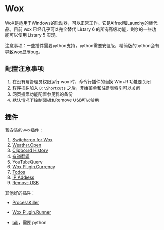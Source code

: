 # Wox

WoX是适用于Windows的启动器，可以正常工作。它是Alfred和Launchy的替代品。目前 wox 已经几乎可以完全替代 Listary 6 的所有高级功能，剩余的一些功能可以使用 Listary 5 实现。

注意事项：一些插件需要python支持，python需要安装版，精简版的python会有导致wox显示bug。



## 配置注意事项

1. 在没有用管理员权限运行 wox 时，命令行插件的替换 Win+R 功能要关闭
2. 程序插件加入 `D:\Shortcuts` 之后，开始菜单和注册表索引可以关闭
3. 网页搜索功能配置参见我的备份
4. 默认情况下控制面板和Remove USB可以禁用





## 插件

我安装的wox插件：

1. [Switcheroo for Wox](http://www.wox.one/#plugin/52/)
3. [Weather.Open](http://www.wox.one/#plugin/118/)
4. [Clipboard History](http://www.wox.one/#plugin/4/)
6. [有道翻译](http://www.wox.one/#plugin/78/)
7. [YouTubeQuery](http://www.wox.one/plugin/245)
9. [Wox.Plugin.Currency](http://www.wox.one/#plugin/68/)
10. [Todos](http://www.wox.one/#plugin/77/)
9. [IP Address](http://www.wox.one/#plugin/43/)
10. [Remove USB](http://www.wox.one/#plugin/34/)



其他好的插件：

- [ProcessKiller](http://www.wox.one/plugin/21)

- [Wox.Plugin.Runner](http://www.wox.one/#plugin/36/)

- [bili](http://www.wox.one/plugin/207)，需要 python

  